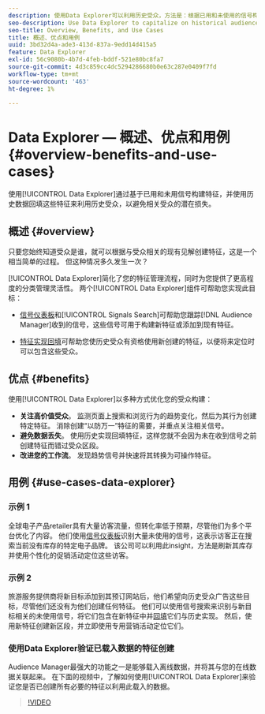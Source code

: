 ```yaml
---
description: 使用Data Explorer可以利用历史受众，方法是：根据已用和未使用的信号构建特征，然后使用历史数据回填这些特征，以避免相关受众的潜在损失。
seo-description: Use Data Explorer to capitalize on historical audiences by building traits based on used and unused signals, and backfilling them with historical data to avoid potential loss of relevant audiences.
seo-title: Overview, Benefits, and Use Cases
title: 概述、优点和用例
uuid: 3bd32d4a-ade3-413d-837a-9edd14d415a5
feature: Data Explorer
exl-id: 56c9080b-4b7d-4feb-bddf-521e80bc8fa7
source-git-commit: 4d3c859cc4dc5294286680b0e63c287e0409f7fd
workflow-type: tm+mt
source-wordcount: '463'
ht-degree: 1%

---
```


# Data Explorer — 概述、优点和用例 {#overview-benefits-and-use-cases}

使用[!UICONTROL Data Explorer]通过基于已用和未用信号构建特征，并使用历史数据回填这些特征来利用历史受众，以避免相关受众的潜在损失。

## 概述 {#overview}

只要您始终知道受众是谁，就可以根据与受众相关的现有见解创建特征，这是一个相当简单的过程。 但这种情况多久发生一次？

[!UICONTROL Data Explorer]简化了您的特征管理流程，同时为您提供了更高程度的分类管理灵活性。 两个[!UICONTROL Data Explorer]组件可帮助您实现此目标：

* [信号仪表板](../../features/data-explorer/data-explorer-signals-dashboard.md)和[!UICONTROL Signals Search]可帮助您跟踪[!DNL Audience Manager]收到的信号，这些信号可用于构建新特征或添加到现有特征。

* [特征实现回填](../../features/data-explorer/data-explorer-trait-backfill.md)可帮助您使历史受众有资格使用新创建的特征，以便将来定位时可以包含这些受众。

## 优点 {#benefits}

使用[!UICONTROL Data Explorer]以多种方式优化您的受众构建：

* **关注高价值受众**。 监测页面上搜索和浏览行为的趋势变化，然后为其行为创建特定特征。 消除创建“以防万一”特征的需要，并重点关注相关信号。
* **避免数据丢失**。 使用历史实现回填特征，这样您就不会因为未在收到信号之前创建特征而错过受众区段。
* **改进您的工作流**。 发现趋势信号并快速将其转换为可操作特征。

## 用例 {#use-cases-data-explorer}

### 示例 1

全球电子产品retailer具有大量访客流量，但转化率低于预期，尽管他们为多个平台优化了内容。 他们使用[信号仪表板](../../features/data-explorer/data-explorer-signals-dashboard.md)识别大量未使用的信号，这表示访客正在搜索当前没有库存的特定电子品牌。 该公司可以利用此insight，方法是刷新其库存并使用个性化的促销活动定位这些访客。

### 示例 2

旅游服务提供商将新目标添加到其预订网站后，他们希望向历史受众广告这些目标，尽管他们还没有为他们创建任何特征。 他们可以使用信号搜索来识别与新目标相关的未使用信号，将它们包含在新特征中并[回填](../../features/data-explorer/data-explorer-trait-backfill.md)它们与历史实现。 然后，使用新特征创建新区段，并立即使用专用营销活动定位它们。

### 使用Data Explorer验证已载入数据的特征创建

Audience Manager最强大的功能之一是能够载入离线数据，并将其与您的在线数据关联起来。 在下面的视频中，了解如何使用[!UICONTROL Data Explorer]来验证您是否已创建所有必要的特征以利用此载入的数据。

>[!VIDEO](https://video.tv.adobe.com/v/330347?captions=chi_hans)
